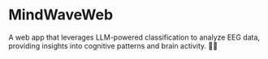 # MindWaveWeb
A web app that leverages LLM-powered classification to analyze EEG data, providing insights into cognitive patterns and brain activity. 🚀🧠
